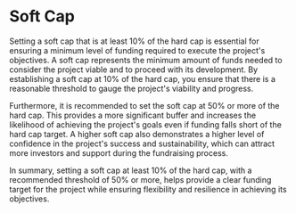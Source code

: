# Soft Cap

Setting a soft cap that is at least 10% of the hard cap is essential for ensuring a minimum level of funding required to execute the project's objectives. A soft cap represents the minimum amount of funds needed to consider the project viable and to proceed with its development. By establishing a soft cap at 10% of the hard cap, you ensure that there is a reasonable threshold to gauge the project's viability and progress.

Furthermore, it is recommended to set the soft cap at 50% or more of the hard cap. This provides a more significant buffer and increases the likelihood of achieving the project's goals even if funding falls short of the hard cap target. A higher soft cap also demonstrates a higher level of confidence in the project's success and sustainability, which can attract more investors and support during the fundraising process.

In summary, setting a soft cap at least 10% of the hard cap, with a recommended threshold of 50% or more, helps provide a clear funding target for the project while ensuring flexibility and resilience in achieving its objectives.
